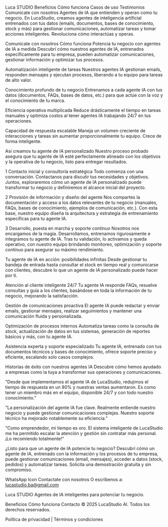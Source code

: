 Luca
STUDIO
Beneficios
Cómo funciona
Casos de uso
Testimonios
Comunicate con nosotros
Agentes de IA que entienden y
operan como tu negocio.
En LucaStudio, creamos agentes de inteligencia artificial entrenados con tus datos (emails, documentos, bases de conocimiento, stock y más) para gestionar comunicaciones, automatizar tareas y tomar acciones inteligentes. Revoluciona cómo interactúas y operas.

Comunicate con nosotros
Cómo funciona
Potencia tu negocio con agentes de IA a medida
Descubrí cómo nuestros agentes de IA, entrenados específicamente para tu empresa, pueden automatizar comunicaciones, gestionar información y optimizar tus procesos.

Automatización inteligente de tareas
Nuestros agentes IA gestionan emails, responden mensajes y ejecutan procesos, liberando a tu equipo para tareas de alto valor.

Conocimiento profundo de tu negocio
Entrenamos a cada agente IA con tus datos (documentos, FAQs, bases de datos, etc.) para que actúe con la voz y el conocimiento de tu marca.

Eficiencia operativa multiplicada
Reduce drásticamente el tiempo en tareas manuales y optimiza costos al tener agentes IA trabajando 24/7 en tus operaciones.

Capacidad de respuesta escalable
Maneja un volumen creciente de interacciones y tareas sin aumentar proporcionalmente tu equipo. Crece de forma inteligente.

Así creamos tu agente de IA personalizado
Nuestro proceso probado asegura que tu agente de IA esté perfectamente alineado con los objetivos y la operativa de tu negocio, listo para entregar resultados.

1
Contacto inicial y consultoría estratégica
Todo comienza con una conversación. Contactanos para discutir tus necesidades y objetivos. Juntos, exploraremos cómo un agente de IA personalizado puede transformar tu negocio y definiremos el alcance inicial del proyecto.

2
Provisión de información y diseño del agente
Nos compartes la documentación y acceso a los datos relevantes de tu negocio (manuales, FAQs, bases de conocimiento, ejemplos de comunicación, etc.). Con esta base, nuestro equipo diseña la arquitectura y estrategia de entrenamiento específicas para tu agente IA.

3
Desarrollo, puesta en marcha y soporte continuo
Nosotros nos encargamos de la magia. Desarrollamos, entrenamos rigurosamente e integramos tu agente de IA. Tras tu validación, lo activamos y queda operativo, con nuestro equipo brindando monitoreo, optimización y soporte continuo para asegurar su máximo rendimiento.

Tu agente de IA en acción: posibilidades infinitas
Desde gestionar tu bandeja de entrada hasta consultar el stock en tiempo real y comunicarse con clientes, descubre lo que un agente de IA personalizado puede hacer por ti.

Atención al cliente inteligente 24/7
Tu agente IA responde FAQs, resuelve consultas y guía a los clientes, basándose en toda la información de tu negocio, mejorando la satisfacción.

Gestión de comunicaciones proactiva
El agente IA puede redactar y enviar emails, gestionar mensajes, realizar seguimientos y mantener una comunicación fluida y personalizada.

Optimización de procesos internos
Automatiza tareas como la consulta de stock, actualización de datos en tus sistemas, generación de reportes básicos y más, con tu agente IA.

Asistencia experta y soporte especializado
Tu agente IA, entrenado con tus documentos técnicos y bases de conocimiento, ofrece soporte preciso y eficiente, escalando solo casos complejos.

Historias de éxito con nuestros agentes IA
Descubre cómo hemos ayudado a empresas como la tuya a transformar sus operaciones y comunicaciones.

"Desde que implementamos el agente IA de LucaStudio, redujimos el tiempo de respuesta en un 80% y nuestras ventas aumentaron. Es como tener un miembro más en el equipo, disponible 24/7 y con todo nuestro conocimiento."

"La personalización del agente IA fue clave. Realmente entiende nuestro negocio y puede gestionar comunicaciones complejas. Nuestro soporte técnico ha mejorado notablemente su eficiencia."

"Como emprendedor, mi tiempo es oro. El sistema inteligente de LucaStudio me ha permitido escalar la atención y gestión sin contratar más personal. ¡Lo recomiendo totalmente!"

¿Listo para que un agente de IA
potencie tu negocio?
Descubrí cómo un agente de IA, entrenado con la información y los procesos de tu empresa, puede gestionar comunicaciones (email, mensajes), acceder a datos (stock, pedidos) y automatizar tareas. Solicita una demostración gratuita y sin compromiso.

WhatsApp Icon
Contactate con nosotros
O escríbenos a: lucastudio.ba@gmail.com

Luca
STUDIO
Agentes de IA inteligentes para potenciar tu negocio.

Beneficios
Cómo funciona
Contacto
© 2025 LucaStudio AI. Todos los derechos reservados.

Política de privacidad | Términos y condiciones